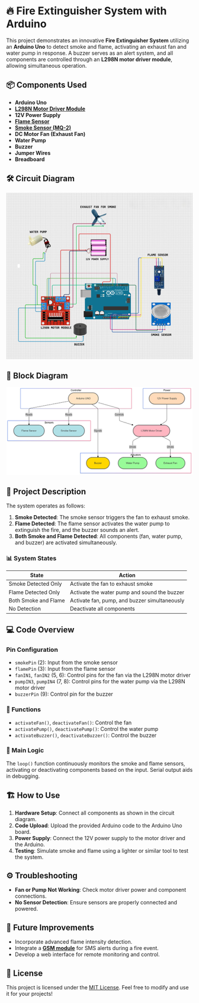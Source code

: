 # 🔥 Fire Extinguisher System with Arduino

This project demonstrates an innovative **Fire Extinguisher System** utilizing an **Arduino Uno** to detect smoke and flame, activating an exhaust fan and water pump in response. A buzzer serves as an alert system, and all components are controlled through an **L298N motor driver module**, allowing simultaneous operation.

## 📦 Components Used

- **Arduino Uno**
- [**L298N Motor Driver Module**](https://www.electronicwings.com/nodemcu/l298n-dual-h-bridge-motor-driver-module)
- **12V Power Supply**
- [**Flame Sensor**](https://www.sparkfun.com/products/14015)
- [**Smoke Sensor (MQ-2)**](https://www.electronicwings.com/sensors/mq-2-gas-sensor-module)
- **DC Motor Fan (Exhaust Fan)**
- **Water Pump**
- **Buzzer**
- **Jumper Wires**
- **Breadboard**

## 🛠️ Circuit Diagram

![Circuit Diagram](1_Circuit%20Diagram.jpg)

## 🧿 Block Diagram

![Block Diagram](1_Block%20Diagram.png)

## 🚀 Project Description

The system operates as follows:

1. **Smoke Detected**: The smoke sensor triggers the fan to exhaust smoke.
2. **Flame Detected**: The flame sensor activates the water pump to extinguish the fire, and the buzzer sounds an alert.
3. **Both Smoke and Flame Detected**: All components (fan, water pump, and buzzer) are activated simultaneously.

### 📊 System States

| **State**                | **Action**                                     |
|--------------------------|------------------------------------------------|
| Smoke Detected Only      | Activate the fan to exhaust smoke              |
| Flame Detected Only      | Activate the water pump and sound the buzzer   |
| Both Smoke and Flame     | Activate fan, pump, and buzzer simultaneously   |
| No Detection             | Deactivate all components                       |

## 💻 Code Overview

### Pin Configuration

- `smokePin` (2): Input from the smoke sensor
- `flamePin` (3): Input from the flame sensor
- `fanIN1`, `fanIN2` (5, 6): Control pins for the fan via the L298N motor driver
- `pumpIN3`, `pumpIN4` (7, 8): Control pins for the water pump via the L298N motor driver
- `buzzerPin` (9): Control pin for the buzzer

### 📜 Functions

- `activateFan()`, `deactivateFan()`: Control the fan
- `activatePump()`, `deactivatePump()`: Control the water pump
- `activateBuzzer()`, `deactivateBuzzer()`: Control the buzzer

### 🔄 Main Logic

The `loop()` function continuously monitors the smoke and flame sensors, activating or deactivating components based on the input. Serial output aids in debugging.

## 🏗️ How to Use

1. **Hardware Setup**: Connect all components as shown in the circuit diagram.
2. **Code Upload**: Upload the provided Arduino code to the Arduino Uno board.
3. **Power Supply**: Connect the 12V power supply to the motor driver and the Arduino.
4. **Testing**: Simulate smoke and flame using a lighter or similar tool to test the system.

## ⚙️ Troubleshooting

- **Fan or Pump Not Working**: Check motor driver power and component connections.
- **No Sensor Detection**: Ensure sensors are properly connected and powered.

## 🚀 Future Improvements

- Incorporate advanced flame intensity detection.
- Integrate a [**GSM module**](https://www.electronicwings.com/nodemcu/gsm-sim800l-module) for SMS alerts during a fire event.
- Develop a web interface for remote monitoring and control.

## 📜 License

This project is licensed under the [MIT License](LICENSE). Feel free to modify and use it for your projects!
